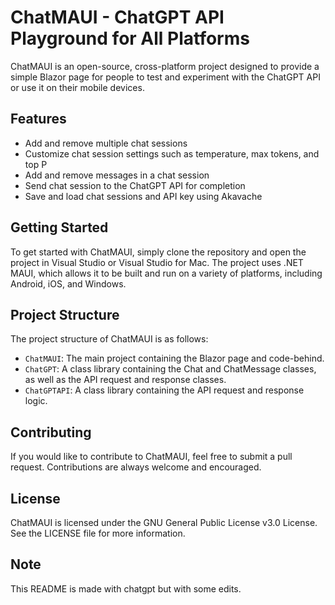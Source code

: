 # ChatMAUI - ChatGPT API Playground for All Platforms

ChatMAUI is an open-source, cross-platform project designed to provide a simple Blazor page for people to test and experiment with the ChatGPT API or use it on their mobile devices. 

## Features

- Add and remove multiple chat sessions
- Customize chat session settings such as temperature, max tokens, and top P
- Add and remove messages in a chat session
- Send chat session to the ChatGPT API for completion
- Save and load chat sessions and API key using Akavache

## Getting Started

To get started with ChatMAUI, simply clone the repository and open the project in Visual Studio or Visual Studio for Mac. The project uses .NET MAUI, which allows it to be built and run on a variety of platforms, including Android, iOS, and Windows.

## Project Structure

The project structure of ChatMAUI is as follows:

- `ChatMAUI`: The main project containing the Blazor page and code-behind.
- `ChatGPT`: A class library containing the Chat and ChatMessage classes, as well as the API request and response classes.
- `ChatGPTAPI`: A class library containing the API request and response logic.

## Contributing

If you would like to contribute to ChatMAUI, feel free to submit a pull request. Contributions are always welcome and encouraged.

## License

ChatMAUI is licensed under the GNU General Public License v3.0 License. See the LICENSE file for more information.

## Note
This README is made with chatgpt but with some edits.
